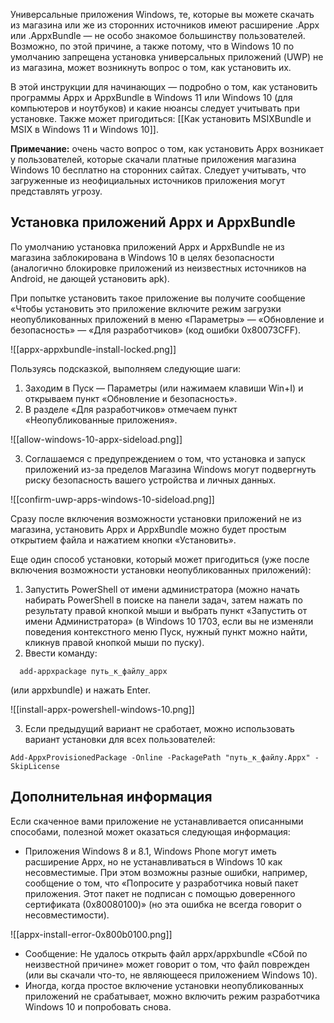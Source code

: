 Универсальные приложения Windows, те, которые вы можете скачать из магазина или же из сторонних источников имеют расширение .Appx или .AppxBundle — не особо знакомое большинству пользователей. Возможно, по этой причине, а также потому, что в Windows 10 по умолчанию запрещена установка универсальных приложений (UWP) не из магазина, может возникнуть вопрос о том, как установить их.

В этой инструкции для начинающих — подробно о том, как установить программы Appx и AppxBundle в Windows 11 или Windows 10 (для компьютеров и ноутбуков) и какие нюансы следует учитывать при установке. Также может пригодиться: [[Как установить MSIXBundle и MSIX в Windows 11 и Windows 10]].

**Примечание:** очень часто вопрос о том, как установить Appx возникает у пользователей, которые скачали платные приложения магазина Windows 10 бесплатно на сторонних сайтах. Следует учитывать, что загруженные из неофициальных источников приложения могут представлять угрозу.

## Установка приложений Appx и AppxBundle

По умолчанию установка приложений Appx и AppxBundle не из магазина заблокирована в Windows 10 в целях безопасности (аналогично блокировке приложений из неизвестных источников на Android, не дающей установить apk).

При попытке установить такое приложение вы получите сообщение «Чтобы установить это приложение включите режим загрузки неопубликованных приложений в меню «Параметры» — «Обновление и безопасность» — «Для разработчиков» (код ошибки 0x80073CFF).

![[appx-appxbundle-install-locked.png]]

Пользуясь подсказкой, выполняем следующие шаги:

1. Заходим в Пуск — Параметры (или нажимаем клавиши Win+I) и открываем пункт «Обновление и безопасность».
2. В разделе «Для разработчиков» отмечаем пункт «Неопубликованные приложения».

![[allow-windows-10-appx-sideload.png]]

3. Соглашаемся с предупреждением о том, что установка и запуск приложений из-за пределов Магазина Windows могут подвергнуть риску безопасность вашего устройства и личных данных.

![[confirm-uwp-apps-windows-10-sideload.png]]

Сразу после включения возможности установки приложений не из магазина, установить Appx и AppxBundle можно будет простым открытием файла и нажатием кнопки «Установить».

Еще один способ установки, который может пригодиться (уже после включения возможности установки неопубликованных приложений):

1. Запустить PowerShell от имени администратора (можно начать набирать PowerShell в поиске на панели задач, затем нажать по результату правой кнопкой мыши и выбрать пункт «Запустить от имени Администратора» (в Windows 10 1703, если вы не изменяли поведения контекстного меню Пуск, нужный пункт можно найти, кликнув правой кнопкой мыши по пуску).
2. Ввести команду:
  
```
  add-appxpackage путь_к_файлу_appx
```
   
   (или appxbundle) и нажать Enter.

![[install-appx-powershell-windows-10.png]]

3. Если предыдущий вариант не сработает, можно использовать вариант установки для всех пользователей:

```
Add-AppxProvisionedPackage -Online -PackagePath "путь_к_файлу.Appx" -SkipLicense
```

## Дополнительная информация

Если скаченное вами приложение не устанавливается описанными способами, полезной может оказаться следующая информация:

- Приложения Windows 8 и 8.1, Windows Phone могут иметь расширение Appx, но не устанавливаться в Windows 10 как несовместимые. При этом возможны разные ошибки, например, сообщение о том, что «Попросите у разработчика новый пакет приложения. Этот пакет не подписан с помощью доверенного сертификата (0x80080100)» (но эта ошибка не всегда говорит о несовместимости).

![[appx-install-error-0x800b0100.png]]

- Сообщение: Не удалось открыть файл appx/appxbundle «Сбой по неизвестной причине» может говорит о том, что файл поврежден (или вы скачали что-то, не являющееся приложением Windows 10).
- Иногда, когда простое включение установки неопубликованных приложений не срабатывает, можно включить режим разработчика Windows 10 и попробовать снова.